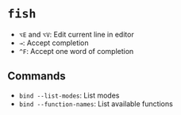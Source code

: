# `fish`

- `⌥E` and `⌥V`: Edit current line in editor
- `→`: Accept completion
- `^F`: Accept one word of completion

## Commands

- `bind --list-modes`: List modes
- `bind --function-names`: List available functions
